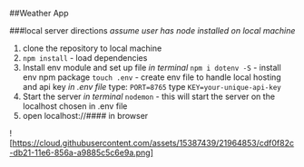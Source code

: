 ##Weather App

###local server directions
*assume user has node installed on local machine*

1. clone the repository to local machine
2. `npm install` - load dependencies
3. Install env module and set up file
_in terminal_
`npm i dotenv -S` - install env npm package
`touch .env` - create env file to handle local hosting and api key
_in .env file_
type: `PORT=8765`
type `KEY=your-unique-api-key`
4. Start the server
_in terminal_
  `nodemon` - this will start the server on the localhost chosen in .env file
5. open localhost://#### in browser

![https://cloud.githubusercontent.com/assets/15387439/21964853/cdf0f82c-db21-11e6-856a-a9885c5c6e9a.png]
